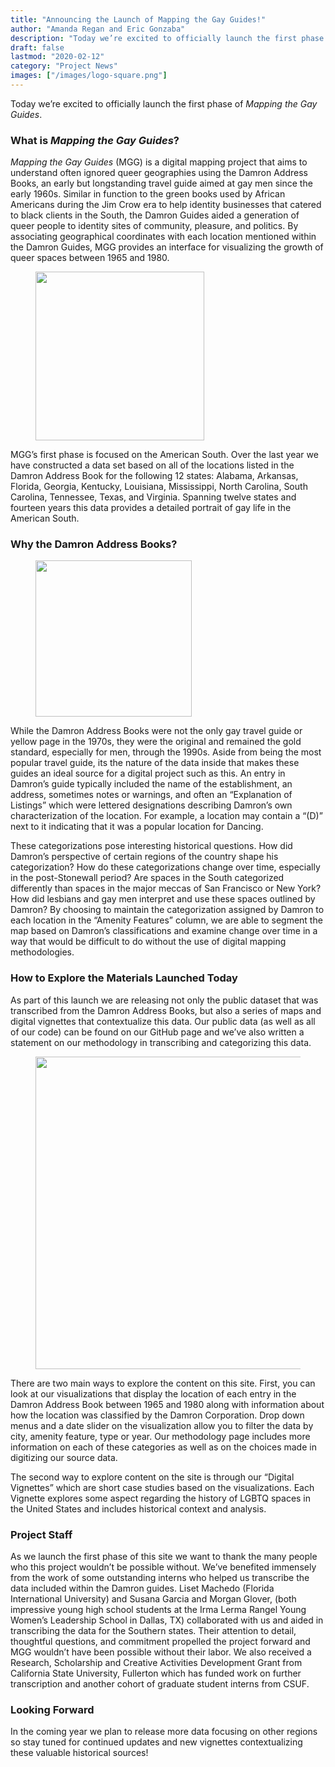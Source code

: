 ```yaml
---
title: "Announcing the Launch of Mapping the Gay Guides!"
author: "Amanda Regan and Eric Gonzaba"
description: "Today we’re excited to officially launch the first phase of Mapping the Gay Guides, a digital history mapping project that aims to understand ignored queer geographies using the Damron Address Books."
draft: false
lastmod: "2020-02-12"
category: "Project News"
images: ["/images/logo-square.png"]
---
```

Today we’re excited to officially launch the first phase of _Mapping the Gay Guides_.

### What is _Mapping the Gay Guides_?

_Mapping the Gay Guides_ (MGG) is a digital mapping project that aims to understand often ignored queer geographies using the Damron Address Books, an early but longstanding travel guide aimed at gay men since the early 1960s. Similar in function to the green books used by African Americans during the Jim Crow era to help identity businesses that catered to black clients in the South, the Damron Guides aided a generation of queer people to identity sites of community, pleasure, and politics. By associating geographical coordinates with each location mentioned within the Damron Guides, MGG provides an interface for visualizing the growth of queer spaces between 1965 and 1980.
<figure>
<img src="/dev/images/logo-square.png" class="image-left" style="width:270px;">
</figure>
MGG’s first phase is focused on the American South. Over the last year we have constructed a data set based on all of the locations listed in the Damron Address Book for the following 12 states: Alabama, Arkansas, Florida, Georgia, Kentucky, Louisiana, Mississippi, North Carolina, South Carolina, Tennessee, Texas, and Virginia. Spanning twelve states and fourteen years this data provides a detailed portrait of gay life in the American South.

### Why the Damron Address Books?
<figure>
<img src="/dev/images/damron-ad-1976.png" class="image-right" style="width:250px;">
</figure>
While the Damron Address Books were not the only gay travel guide or yellow page in the 1970s, they were the original and remained the gold standard, especially for men, through the 1990s. Aside from being the most popular travel guide, its the nature of the data inside that makes these guides an ideal source for a digital project such as this. An entry in Damron’s guide typically included the name of the establishment, an address, sometimes notes or warnings, and often an “Explanation of Listings” which were lettered designations describing Damron’s own characterization of the location. For example, a location may contain a “(D)” next to it indicating that it was a popular location for Dancing.

These categorizations pose interesting historical questions. How did Damron’s perspective of certain regions of the country shape his categorization? How do these categorizations change over time, especially in the post-Stonewall period? Are spaces in the South categorized differently than spaces in the major meccas of San Francisco or New York? How did lesbians and gay men interpret and use these spaces outlined by Damron? By choosing to maintain the categorization assigned by Damron to each location in the “Amenity Features” column, we are able to segment the map based on Damron’s classifications and examine change over time in a way that would be difficult to do without the use of digital mapping methodologies.

### How to Explore the Materials Launched Today

As part of this launch we are releasing not only the public dataset that was transcribed from the Damron Address Books, but also a series of maps and digital vignettes that contextualize this data. Our public data (as well as all of our code) can be found on our GitHub page and we’ve also written a statement on our methodology in transcribing and categorizing this data.
<figure>
<img src="/dev/images/launch-blog-map.png" class="image-left" style="width:500px;">
</figure>
There are two main ways to explore the content on this site. First, you can look at our visualizations that display the location of each entry in the Damron Address Book between 1965 and 1980 along with information about how the location was classified by the Damron Corporation. Drop down menus and a date slider on the visualization allow you to filter the data by city, amenity feature, type or year. Our methodology page includes more information on each of these categories as well as on the choices made in digitizing our source data.

The second way to explore content on the site is through our “Digital Vignettes” which are short case studies based on the visualizations. Each Vignette explores some aspect regarding the history of LGBTQ spaces in the United States and includes historical context and analysis.

### Project Staff
As we launch the first phase of this site we want to thank the many people who this project wouldn’t be possible without. We’ve benefited immensely from the work of some outstanding interns who helped us transcribe the data included within the Damron guides. Liset Machedo (Florida International University) and Susana Garcia and Morgan Glover, (both impressive young high school students at the Irma Lerma Rangel Young Women’s Leadership School in Dallas, TX) collaborated with us and aided in transcribing the data for the Southern states. Their attention to detail, thoughtful questions, and commitment propelled the project forward and MGG wouldn’t have been possible without their labor. We also received a Research, Scholarship and Creative Activities Development Grant from California State University, Fullerton which has funded work on further transcription and another cohort of graduate student interns from CSUF.

### Looking Forward
In the coming year we plan to release more data focusing on other regions so stay tuned for continued updates and new vignettes contextualizing these valuable historical sources!
